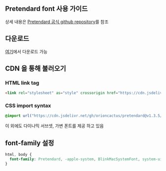 ## Pretendard font 사용 가이드

상세 내용은 [Pretendard 공식 github repository](https://github.com/orioncactus/pretendard)를 참조

## 다운로드

[여기](https://github.com/orioncactus/pretendard/releases/tag/v1.3.5)에서 다운로드 가능


## CDN 을 통해 불러오기

### HTML link tag
```html
<link rel="stylesheet" as="style" crossorigin href="https://cdn.jsdelivr.net/gh/orioncactus/pretendard@v1.3.5/dist/web/static/pretendard.css" />
```

### CSS import syntax
```css
@import url("https://cdn.jsdelivr.net/gh/orioncactus/pretendard@v1.3.5/dist/web/static/pretendard.css");
```

이 외에도 다이나믹 서브셋, 가변 폰트를 제공 하고 있음

## font-family 설정
```css
html, body {
  font-family: Pretendard, -apple-system, BlinkMacSystemFont, system-ui, Roboto, "Helvetica Neue", "Segoe UI", "Apple SD Gothic Neo", "Noto Sans KR", "Malgun Gothic", "Apple Color Emoji", "Segoe UI Emoji", "Segoe UI Symbol", sans-serif;
}
```
